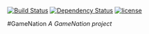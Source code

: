 [![Build Status](https://travis-ci.org/vdhwouter/GameNation.svg?branch=master)](https://travis-ci.org/vdhwouter/GameNation)
[![Dependency Status](https://www.versioneye.com/user/projects/5824d4327a729504f4888399/badge.svg?style=flat)](https://www.versioneye.com/user/projects/5824d4327a729504f4888399)
[![license](https://img.shields.io/github/license/vdhwouter/GameNation.svg)](https://github.com/vdhwouter/gameNation/blob/master/LICENSE.txt)


#GameNation
_A GameNation project_